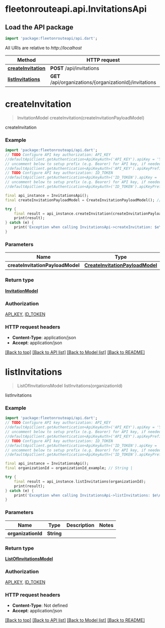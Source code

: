 # fleetonrouteapi.api.InvitationsApi

## Load the API package
```dart
import 'package:fleetonrouteapi/api.dart';
```

All URIs are relative to *http://localhost*

Method | HTTP request | Description
------------- | ------------- | -------------
[**createInvitation**](InvitationsApi.md#createinvitation) | **POST** /api/invitations | createInvitation
[**listInvitations**](InvitationsApi.md#listinvitations) | **GET** /api/organizations/{organizationId}/invitations | listInvitations


# **createInvitation**
> InvitationModel createInvitation(createInvitationPayloadModel)

createInvitation

### Example 
```dart
import 'package:fleetonrouteapi/api.dart';
// TODO Configure API key authorization: API_KEY
//defaultApiClient.getAuthentication<ApiKeyAuth>('API_KEY').apiKey = 'YOUR_API_KEY';
// uncomment below to setup prefix (e.g. Bearer) for API key, if needed
//defaultApiClient.getAuthentication<ApiKeyAuth>('API_KEY').apiKeyPrefix = 'Bearer';
// TODO Configure API key authorization: ID_TOKEN
//defaultApiClient.getAuthentication<ApiKeyAuth>('ID_TOKEN').apiKey = 'YOUR_API_KEY';
// uncomment below to setup prefix (e.g. Bearer) for API key, if needed
//defaultApiClient.getAuthentication<ApiKeyAuth>('ID_TOKEN').apiKeyPrefix = 'Bearer';

final api_instance = InvitationsApi();
final createInvitationPayloadModel = CreateInvitationPayloadModel(); // CreateInvitationPayloadModel | 

try { 
    final result = api_instance.createInvitation(createInvitationPayloadModel);
    print(result);
} catch (e) {
    print('Exception when calling InvitationsApi->createInvitation: $e\n');
}
```

### Parameters

Name | Type | Description  | Notes
------------- | ------------- | ------------- | -------------
 **createInvitationPayloadModel** | [**CreateInvitationPayloadModel**](CreateInvitationPayloadModel.md)|  | 

### Return type

[**InvitationModel**](InvitationModel.md)

### Authorization

[API_KEY](../README.md#API_KEY), [ID_TOKEN](../README.md#ID_TOKEN)

### HTTP request headers

 - **Content-Type**: application/json
 - **Accept**: application/json

[[Back to top]](#) [[Back to API list]](../README.md#documentation-for-api-endpoints) [[Back to Model list]](../README.md#documentation-for-models) [[Back to README]](../README.md)

# **listInvitations**
> ListOfInvitationsModel listInvitations(organizationId)

listInvitations

### Example 
```dart
import 'package:fleetonrouteapi/api.dart';
// TODO Configure API key authorization: API_KEY
//defaultApiClient.getAuthentication<ApiKeyAuth>('API_KEY').apiKey = 'YOUR_API_KEY';
// uncomment below to setup prefix (e.g. Bearer) for API key, if needed
//defaultApiClient.getAuthentication<ApiKeyAuth>('API_KEY').apiKeyPrefix = 'Bearer';
// TODO Configure API key authorization: ID_TOKEN
//defaultApiClient.getAuthentication<ApiKeyAuth>('ID_TOKEN').apiKey = 'YOUR_API_KEY';
// uncomment below to setup prefix (e.g. Bearer) for API key, if needed
//defaultApiClient.getAuthentication<ApiKeyAuth>('ID_TOKEN').apiKeyPrefix = 'Bearer';

final api_instance = InvitationsApi();
final organizationId = organizationId_example; // String | 

try { 
    final result = api_instance.listInvitations(organizationId);
    print(result);
} catch (e) {
    print('Exception when calling InvitationsApi->listInvitations: $e\n');
}
```

### Parameters

Name | Type | Description  | Notes
------------- | ------------- | ------------- | -------------
 **organizationId** | **String**|  | 

### Return type

[**ListOfInvitationsModel**](ListOfInvitationsModel.md)

### Authorization

[API_KEY](../README.md#API_KEY), [ID_TOKEN](../README.md#ID_TOKEN)

### HTTP request headers

 - **Content-Type**: Not defined
 - **Accept**: application/json

[[Back to top]](#) [[Back to API list]](../README.md#documentation-for-api-endpoints) [[Back to Model list]](../README.md#documentation-for-models) [[Back to README]](../README.md)

